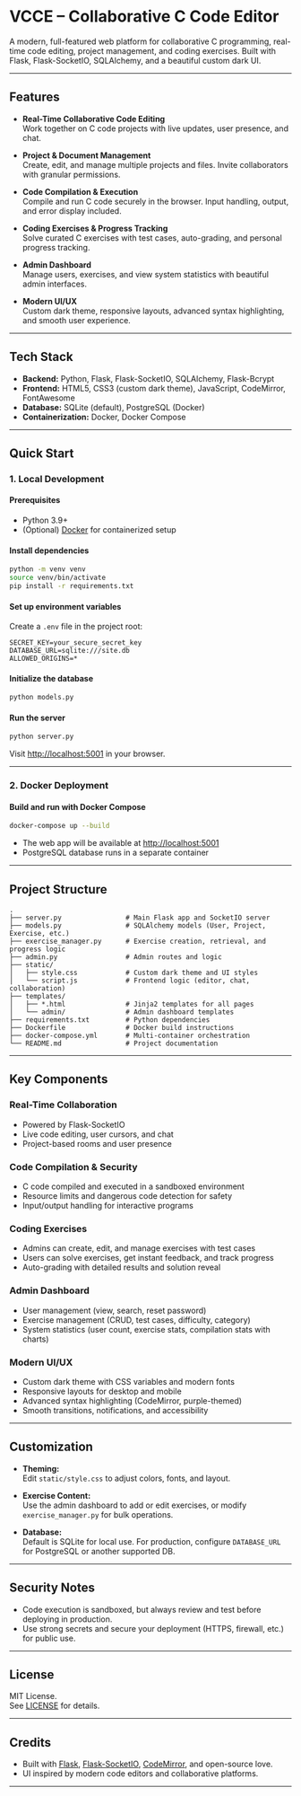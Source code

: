 # VCCE – Collaborative C Code Editor

A modern, full-featured web platform for collaborative C programming, real-time code editing, project management, and coding exercises. Built with Flask, Flask-SocketIO, SQLAlchemy, and a beautiful custom dark UI.

---

## Features

- **Real-Time Collaborative Code Editing**  
  Work together on C code projects with live updates, user presence, and chat.

- **Project & Document Management**  
  Create, edit, and manage multiple projects and files. Invite collaborators with granular permissions.

- **Code Compilation & Execution**  
  Compile and run C code securely in the browser. Input handling, output, and error display included.

- **Coding Exercises & Progress Tracking**  
  Solve curated C exercises with test cases, auto-grading, and personal progress tracking.

- **Admin Dashboard**  
  Manage users, exercises, and view system statistics with beautiful admin interfaces.

- **Modern UI/UX**  
  Custom dark theme, responsive layouts, advanced syntax highlighting, and smooth user experience.

---

## Tech Stack

- **Backend:** Python, Flask, Flask-SocketIO, SQLAlchemy, Flask-Bcrypt
- **Frontend:** HTML5, CSS3 (custom dark theme), JavaScript, CodeMirror, FontAwesome
- **Database:** SQLite (default), PostgreSQL (Docker)
- **Containerization:** Docker, Docker Compose

---

## Quick Start

### 1. Local Development

#### Prerequisites
- Python 3.9+
- (Optional) [Docker](https://www.docker.com/) for containerized setup

#### Install dependencies

```bash
python -m venv venv
source venv/bin/activate
pip install -r requirements.txt
```

#### Set up environment variables

Create a `.env` file in the project root:

```
SECRET_KEY=your_secure_secret_key
DATABASE_URL=sqlite:///site.db
ALLOWED_ORIGINS=*
```

#### Initialize the database

```bash
python models.py
```

#### Run the server

```bash
python server.py
```

Visit [http://localhost:5001](http://localhost:5001) in your browser.

---

### 2. Docker Deployment

#### Build and run with Docker Compose

```bash
docker-compose up --build
```

- The web app will be available at [http://localhost:5001](http://localhost:5001)
- PostgreSQL database runs in a separate container

---

## Project Structure

```
.
├── server.py                # Main Flask app and SocketIO server
├── models.py                # SQLAlchemy models (User, Project, Exercise, etc.)
├── exercise_manager.py      # Exercise creation, retrieval, and progress logic
├── admin.py                 # Admin routes and logic
├── static/
│   ├── style.css            # Custom dark theme and UI styles
│   └── script.js            # Frontend logic (editor, chat, collaboration)
├── templates/
│   ├── *.html               # Jinja2 templates for all pages
│   └── admin/               # Admin dashboard templates
├── requirements.txt         # Python dependencies
├── Dockerfile               # Docker build instructions
├── docker-compose.yml       # Multi-container orchestration
└── README.md                # Project documentation
```

---

## Key Components

### Real-Time Collaboration

- Powered by Flask-SocketIO
- Live code editing, user cursors, and chat
- Project-based rooms and user presence

### Code Compilation & Security

- C code compiled and executed in a sandboxed environment
- Resource limits and dangerous code detection for safety
- Input/output handling for interactive programs

### Coding Exercises

- Admins can create, edit, and manage exercises with test cases
- Users can solve exercises, get instant feedback, and track progress
- Auto-grading with detailed results and solution reveal

### Admin Dashboard

- User management (view, search, reset password)
- Exercise management (CRUD, test cases, difficulty, category)
- System statistics (user count, exercise stats, compilation stats with charts)

### Modern UI/UX

- Custom dark theme with CSS variables and modern fonts
- Responsive layouts for desktop and mobile
- Advanced syntax highlighting (CodeMirror, purple-themed)
- Smooth transitions, notifications, and accessibility

---

## Customization

- **Theming:**  
  Edit `static/style.css` to adjust colors, fonts, and layout.

- **Exercise Content:**  
  Use the admin dashboard to add or edit exercises, or modify `exercise_manager.py` for bulk operations.

- **Database:**  
  Default is SQLite for local use. For production, configure `DATABASE_URL` for PostgreSQL or another supported DB.

---

## Security Notes

- Code execution is sandboxed, but always review and test before deploying in production.
- Use strong secrets and secure your deployment (HTTPS, firewall, etc.) for public use.

---

## License

MIT License.  
See [LICENSE](LICENSE) for details.

---

## Credits

- Built with [Flask](https://flask.palletsprojects.com/), [Flask-SocketIO](https://flask-socketio.readthedocs.io/), [CodeMirror](https://codemirror.net/), and open-source love.
- UI inspired by modern code editors and collaborative platforms.

---



